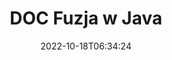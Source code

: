 ---
############################# Static ############################
layout: "auto-gen-merge"
date: 2022-10-18T06:34:24
draft: false
otherformats: docm docx dot dotm dotx epub html mht mhtml odp ods odt one otp ott pdf

############################# Head ############################
head_title: "Scal pliki DOC za pomocą interfejsu API łączenia dokumentów Java i J2SE"
head_description: "Scal wiele plików DOC w Javie za pomocą interfejsu API łączenia dokumentów ze wszystkimi danymi, stylami i formatowaniem jako dokumentami źródłowymi."

############################# Header ############################
title: "DOC Fuzja w Java"
description: "Połącz DOC z kilkoma wierszami kodu Java."
bg_image: "https://cms.admin.containerize.com/templates/aspose/App_Themes/V3/images/bg/header1.png"
bg_overlay: false
button:
    enable: true
    icon: "fas fa-arrow-down"
    label: "Pobierz darmową wersję próbną"
    link: "https://downloads.groupdocs.com/merger/java"

############################# SubMenu ############################
submenu:
    enable: true

    left:
        img_alt: "GroupDocs.Merger for Java"
        image: "https://cms.admin.containerize.com/templates/groupdocs/images/product-logos/90x90-noborder/groupdocs-merger-java.png"
        product: "GroupDocs.Merger"
        platform: "Java"

    middle:
        button:

            # button loop
            - link: "https://apireference.groupdocs.com/merger/java"
              text: "Dokumentacja API"

            # button loop
            - link: "https://github.com/groupdocs-merger"
              text: "Przykłady kodu"

            # button loop
            - link: "https://products.groupdocs.app/merger/family"
              text: "Prezentacje na żywo"

            # button loop
            - link: "https://purchase.groupdocs.com/pricing/merger/java"
              text: "cennik"

    right:
        link_download: "https://downloads.groupdocs.com/merger"
        link_learn: "https://docs.groupdocs.com/merger/java"
        link_buy: "https://purchase.groupdocs.com"

############################# About ############################
about:
    enable: true
    title: "Informacje o interfejsie API GroupDocs.Merger for Java"
    content: |
        [GroupDocs.Merger for Java](/pl/merger/java/) zapewnia wygodne rozwiązanie do scalania wielu plików PDF, pakietu Microsoft Office (Word, Excel, PowerPoint, OneNote), OpenDocument, HTML, obrazów i wiele innych dokumentów w jednym pliku w aplikacjach Java. GroupDocs.Merger zaoszczędzi Ci wiele wysiłku, ponieważ możesz łączyć dokumenty DOC - nie ma potrzeby instalowania żadnego oprogramowania innych firm, aplikacji komputerowych ani wtyczek. Teraz nie musisz tracić czasu i ręcznie scalać pliki! Misją GroupDocs jest zapewnienie najwyższej jakości i uproszczenie przepływów pracy przy przetwarzaniu dokumentów.
        
        GroupDocs.Merger API to właściwy wybór dla rozwiązań korporacyjnych, które potrzebują funkcji scalania plików. Te interfejsy API są dobrze obsługiwane we wszystkich głównych systemach operacyjnych i platformach, w tym J2SE 7.0 (1.7), J2SE 8.0 (1.8), Java 10.

############################# Steps ############################
steps:
    enable: true
    title_left: "Scal wiele plików DOC w Java"
    content_left: |
        [GroupDocs.Merger for Java](/pl/merger/java/) ułatwia programistom Java łączenie wielu plików DOC przez wykonanie kilku prostych kroków.
        
        * Utwórz instancję **Merger** i przekaż ścieżkę dokumentu źródłowego jako parametr konstruktora.
        * Wywołaj **Join** klasy **Merger** i przekaż drugą ścieżkę dokumentu źródłowego.
        * Wywołaj **Save** klasy **Merger**, aby zapisać scalony dokument.

    title_right: "wymagania systemowe"
    content_right: |
        Interfejsy API GroupDocs.Merger for Java są obsługiwane na wszystkich głównych platformach i systemach operacyjnych. Przed wykonaniem poniższego kodu upewnij się, że masz zainstalowane w systemie następujące wymagania wstępne.

        * Systemy operacyjne: Microsoft Windows, Linux, MacOS
        * Środowiska programistyczne: NetBeans, IntelliJ IDEA, Eclipse
        * Ramy: J2SE 7.0 (1.7), J2SE 8.0 (1.8), Java 10
        * Pobierz najnowszą wersję GroupDocs.Merger for Java z [Maven](https://repository.groupdocs.com/webapp/#/artifacts/browse/tree/General/repo/com/groupdocs/groupdocs-merger)
         
    code: |
     {{% merger/additional-styles %}}
     {{< merger/code-merger title="Jak scalić pliki DOC przy użyciu przykładowego kodu Java">}}

        ```java    
        // Scal pliki DOC za pomocą GroupDocs.Merger for Java API
        // Utwórz wystąpienie połączenia z wejściowym dokumentem DOC
        Merger merger = new Merger("input_1.doc");

        // Wywołaj metodę join instancji klasy Merger i przekaż drugą ścieżkę dokumentu źródłowego
        merger.join("input_2.doc");
    
        // Wywołaj metodę zapisu instancji klasy Merger, aby zapisać scalony dokument
        merger.save("merged-file.doc"); 
        ```
     {{< /merger/code-merger >}}

############################# Demos ############################
demos:
    enable: true
    title: "Prezentacje na żywo — aplikacja online do łączenia dokumentów"
    content: |
       Scal teraz więcej niż jeden plik DOC, odwiedzając witrynę [GroupDocs.Merger Live Demos](https://products.groupdocs.app/merger/doc).
       Demo na żywo ma następujące zalety.
        
############################# About Formats ############################
about_formats:
    enable: true

############################# More Formats ############################
more_formats:
    enable: true
    title: "Scalanie innych formatów dokumentów"
    content: |
        Java interfejs API łączenia dokumentów dla formatów plików i obrazów. Połącz ze sobą niektóre popularne formaty dokumentów, jak podano poniżej.

############################# Back to top ###############################
back_to_top:
    enable: true
---